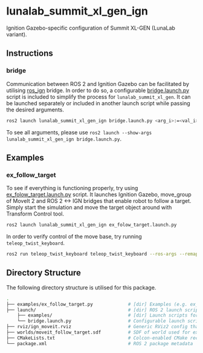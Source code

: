 # lunalab_summit_xl_gen_ign

Ignition Gazebo-specific configuration of Summit XL-GEN (LunaLab variant).

## Instructions

### bridge

Communication between ROS 2 and Ignition Gazebo can be facilitated by utilising [ros_ign](https://github.com/ignitionrobotics/ros_ign/tree/ros2) bridge. In order to do so, a configurable [bridge.launch.py](./launch/bridge.launch.py) script is included to simplify the process for `lunalab_summit_xl_gen`. It can be launched separately or included in another launch script while passing the desired arguments.

```bash
ros2 launch lunalab_summit_xl_gen_ign bridge.launch.py <arg_i>:=<val_i>
```

To see all arguments, please use `ros2 launch --show-args lunalab_summit_xl_gen_ign bridge.launch.py`.

## Examples

### ex_follow_target

To see if everything is functioning properly, try using [ex_folow_target.launch.py](./launch/ex_folow_target.launch.py) script. It launches Ignition Gazebo, move_group of MoveIt 2 and ROS 2 \<-> IGN bridges that enable robot to follow a target. Simply start the simulation and move the target object around with Transform Control tool.

```bash
ros2 launch lunalab_summit_xl_gen_ign ex_folow_target.launch.py
```

In order to verify control of the move base, try running `teleop_twist_keyboard`.

```bash
ros2 run teleop_twist_keyboard teleop_twist_keyboard --ros-args --remap /cmd_vel:=/lunalab_summit_xl_gen/cmd_vel
```

## Directory Structure

The following directory structure is utilised for this package.

```bash
.
├── examples/ex_follow_target.py             # [dir] Examples (e.g. ex_follow_target.py)
├── launch/                                  # [dir] ROS 2 launch scripts
    ├── examples/                            # [dir] Launch scripts for examples (ex_follow_target.launch.py)
    └── bridge.launch.py                     # Configurable launch script for bridging communication between ROS 2 and Ignition
├── rviz/ign_moveit.rviz                     # Generic RViz2 config that includes tf2 visualisation and MoveIt 2 planning
├── worlds/moveit_follow_target.sdf          # SDF of world used for ex_follow_target example
├── CMakeLists.txt                           # Colcon-enabled CMake recipe
└── package.xml                              # ROS 2 package metadata
```
